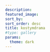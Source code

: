 ```yaml
---
description: 
featured_image: 
sort_by: 
sort_order: desc
title: kostymdrama
#type: gallery
params:
  theme: dark
---
```



